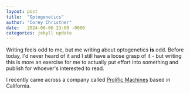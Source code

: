 ```yaml
---
layout: post
title:  "Optogenetics"
author: "Corey Christner"
date:   2024-06-06 23:00 -0000
categories: jekyll update
---
```

Writing feels odd to me, but me writing about optogenetics **is** odd. Before today, I'd never heard of it and I still have a loose grasp of it - but writing this is more an exercise for me to actually put effort into something and publish for whoever's interested to read. 

I recently came across a company called [Prolific Machines](https://www.prolific-machines.com/) based in California. 